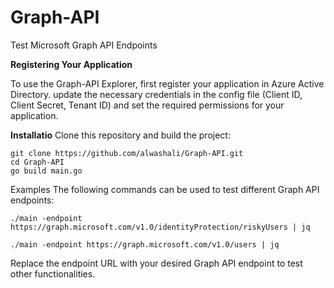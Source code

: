 # Graph-API
Test Microsoft Graph API Endpoints 


**Registering Your Application**

To use the Graph-API Explorer, first register your application in Azure Active Directory.
update the necessary credentials in the config file (Client ID, Client Secret, Tenant ID) and set the required permissions for your application.

**Installatio**
Clone this repository and build the project:
```
git clone https://github.com/alwashali/Graph-API.git
cd Graph-API
go build main.go
```


Examples
The following commands can be used to test different Graph API endpoints:


```
./main -endpoint https://graph.microsoft.com/v1.0/identityProtection/riskyUsers | jq
```

```
./main -endpoint https://graph.microsoft.com/v1.0/users | jq
```

Replace the endpoint URL with your desired Graph API endpoint to test other functionalities.
